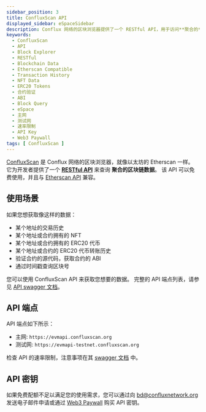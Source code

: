 ```yaml
---
sidebar_position: 3
title: ConfluxScan API
displayed_sidebar: eSpaceSidebar
description: Conflux 网络的区块浏览器提供了一个 RESTful API，用于访问**聚合的**区块链数据。
keywords:
  - ConfluxScan
  - API
  - Block Explorer
  - RESTful
  - Blockchain Data
  - Etherscan Compatible
  - Transaction History
  - NFT Data
  - ERC20 Tokens
  - 合约验证
  - ABI
  - Block Query
  - eSpace
  - 主网
  - 测试网
  - 速率限制
  - API Key
  - Web3 Paywall
tags: [ ConfluxScan ]
---
```


[ConfluxScan](https://evm.confluxscan.org/) 是 Conflux 网络的区块浏览器，就像以太坊的 Etherscan 一样。 它为开发者提供了一个 [**RESTful API**](https://evmapi.confluxscan.org/doc) 来查询 **聚合的区块链数据**。 该 API 可以免费使用，并且与 [Etherscan API](https://etherscan.io/apis) 兼容。

## 使用场景

如果您想获取像这样的数据：

- 某个地址的交易历史
- 某个地址或合约拥有的 NFT
- 某个地址或合约拥有的 ERC20 代币
- 某个地址或合约的 ERC20 代币转账历史
- 验证合约的源代码，获取合约的 ABI
- 通过时间戳查询区块号

您可以使用 ConfluxScan API 来获取您想要的数据。 完整的 API 端点列表，请参见 [API swagger 文档](https://evmapi.confluxscan.org/doc)。

## API 端点

API 端点如下所示：

- 主网: `https://evmapi.confluxscan.org`
- 测试网: `https://evmapi-testnet.confluxscan.org`

检查 API 的速率限制，注意事项在其 [swagger 文档](https://evmapi.confluxscan.org/doc) 中。

## API 密钥

如果免费配额不足以满足您的使用需求，您可以通过向 [bd@confluxnetwork.org](mailto:bd@confluxnetwork.org) 发送电子邮件申请或通过 [Web3 Paywall](../../../general/build/tools/web3paywall) 购买 API 密钥。